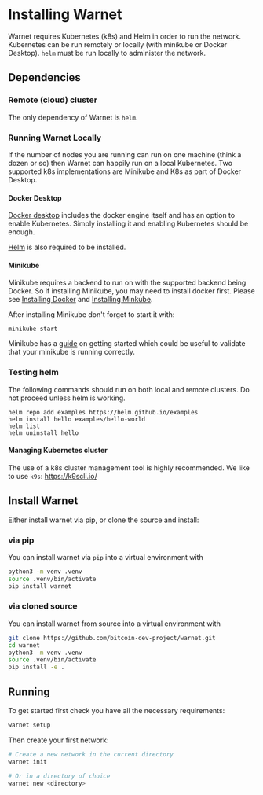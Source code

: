 # Installing Warnet

Warnet requires Kubernetes (k8s) and Helm in order to run the network. Kubernetes can be run remotely or locally (with minikube or Docker Desktop). `helm` must be run locally to administer the network.

## Dependencies

### Remote (cloud) cluster

The only dependency of Warnet is `helm`.

### Running Warnet Locally

If the number of nodes you are running can run on one machine (think a dozen or so) then Warnet can happily run on a local Kubernetes. Two supported k8s implementations are Minikube and K8s as part of Docker Desktop.

#### Docker Desktop

[Docker desktop](https://www.docker.com/products/docker-desktop/) includes the docker engine itself and has an option to enable Kubernetes. Simply installing it and enabling Kubernetes should be enough.

[Helm](https://helm.sh/docs/intro/install/) is also required to be installed.

#### Minikube

Minikube requires a backend to run on with the supported backend being Docker. So if installing Minikube, you may need to install docker first. Please see [Installing Docker](https://docs.docker.com/engine/install/) and [Installing Minkube](https://minikube.sigs.k8s.io/docs/start/).

After installing Minikube don't forget to start it with:

```shell
minikube start
```

Minikube has a [guide](https://kubernetes.io/docs/tutorials/hello-minikube/) on getting started which could be useful to validate that your minikube is running correctly.

### Testing helm

The following commands should run on both local and remote clusters. Do not proceed unless helm is working.

```shell
helm repo add examples https://helm.github.io/examples
helm install hello examples/hello-world
helm list
helm uninstall hello
```

#### Managing Kubernetes cluster

The use of a k8s cluster management tool is highly recommended.
We like to use `k9s`: https://k9scli.io/

## Install Warnet

Either install warnet via pip, or clone the source and install:

### via pip

You can install warnet via `pip` into a virtual environment with

```bash
python3 -m venv .venv
source .venv/bin/activate
pip install warnet
```

### via cloned source

You can install warnet from source into a virtual environment with

```bash
git clone https://github.com/bitcoin-dev-project/warnet.git
cd warnet
python3 -m venv .venv
source .venv/bin/activate
pip install -e .
```

## Running

To get started first check you have all the necessary requirements:

```bash
warnet setup
```

Then create your first network:

```bash
# Create a new network in the current directory
warnet init

# Or in a directory of choice
warnet new <directory>
```